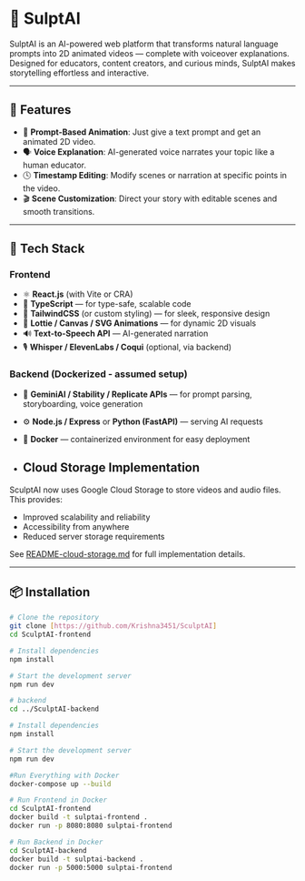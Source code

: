# 🎨 SulptAI

SulptAI is an AI-powered web platform that transforms natural language prompts into 2D animated videos — complete with voiceover explanations. Designed for educators, content creators, and curious minds, SulptAI makes storytelling effortless and interactive.

---

## 🧠 Features

- 📝 **Prompt-Based Animation**: Just give a text prompt and get an animated 2D video.
- 🗣️ **Voice Explanation**: AI-generated voice narrates your topic like a human educator.
- 🕓 **Timestamp Editing**: Modify scenes or narration at specific points in the video.
- 🎬 **Scene Customization**: Direct your story with editable scenes and smooth transitions.

---

## 🚀 Tech Stack

### Frontend
- ⚛️ **React.js** (with Vite or CRA)
- 💬 **TypeScript** — for type-safe, scalable code
- 🎨 **TailwindCSS** (or custom styling) — for sleek, responsive design
- 🎥 **Lottie / Canvas / SVG Animations** — for dynamic 2D visuals
- 🔊 **Text-to-Speech API** — AI-generated narration
- 🎙️ **Whisper / ElevenLabs / Coqui** (optional, via backend)

### Backend (Dockerized - assumed setup)
- 🧠 **GeminiAI / Stability / Replicate APIs** — for prompt parsing, storyboarding, voice generation
- ⚙️ **Node.js / Express** or **Python (FastAPI)** — serving AI requests
- 🐳 **Docker** — containerized environment for easy deployment

- ## Cloud Storage Implementation

SculptAI now uses Google Cloud Storage to store videos and audio files. This provides:

- Improved scalability and reliability
- Accessibility from anywhere
- Reduced server storage requirements

See [README-cloud-storage.md](SculptAI-backend/README-cloud-storage.md) for full implementation details.

---

## 📦 Installation

```bash
# Clone the repository
git clone [https://github.com/Krishna3451/SculptAI]
cd SculptAI-frontend

# Install dependencies
npm install

# Start the development server
npm run dev

# backend
cd ../SculptAI-backend

# Install dependencies
npm install

# Start the development server
npm run dev

#Run Everything with Docker
docker-compose up --build

# Run Frontend in Docker
cd SculptAI-frontend
docker build -t sulptai-frontend .
docker run -p 8080:8080 sulptai-frontend

# Run Backend in Docker
cd SculptAI-backend
docker build -t sulptai-backend .
docker run -p 5000:5000 sulptai-frontend
